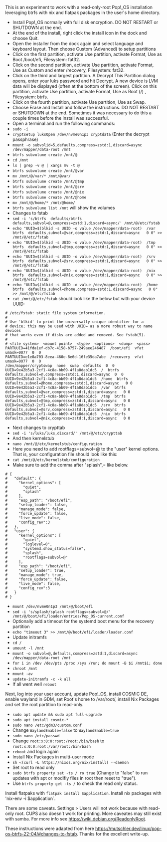 This is an experiment to work with a read-only-root Pop!_OS installation leveraging btrfs with nix and flatpak packages in the user's home directory.

- Install Pop!_OS normally with full disk encryption. DO NOT RESTART or SHUTDOWN at the end.
- At the end of the install, right click the install icon in the dock and choose Quit.
- Open the installer from the dock again and select language and keyboard layout. Then choose Custom (Advanced) to setup partitions
- Click on the first partition, activate Use partition, activate Format, Use as Boot /boot/efi, Filesystem: fat32.
- Click on the second partition, activate Use partition, activate Format, Use as Custom and enter /recovery, Filesystem: fat32.
- Click on the third and largest partition. A Decrypt This Partition dialog opens, enter your luks password and hit Decrypt. A new device is LVM data will be displayed (often at the bottom of the screen). Click on this partition, activate Use partition, activate Format, Use as Root (/) , Filesystem: btrfs.
- Click on the fourth partition, activate Use partition, Use as Swap.
- Choose Erase and Install and follow the instructions. DO NOT RESTART or SHUTDOWN at the end. Sometimes it was necessary to do this a couple times before the install was successful.
- Open a terminal and run the following commands:
- `sudo -i`
- `cryptsetup luksOpen /dev/nvme0n1p3 cryptdata` (Enter the decrypt passphrase)
- `mount -o subvolid=5,defaults,compress=zstd:1,discard=async /dev/mapper/data-root /mnt`
- `btrfs subvolume create /mnt/@`
- `cd /mnt`
- `ls | grep -v @ | xargs mv -t @`
- `btrfs subvolume create /mnt/@var`
- `mv /mnt/@/var/* /mnt/@var/`
- `btrfs subvolume create /mnt/@tmp`
- `btrfs subvolume create /mnt/@srv`
- `btrfs subvolume create /mnt/@nix`
- `btrfs subvolume create /mnt/@home`
- `mv /mnt/@/home/* /mnt/@home/`
- `btrfs subvolume list /mnt` will show the volumes
- Changes to fstab
- `sed -i 's/btrfs  defaults/btrfs  defaults,subvol=@,compress=zstd:1,discard=async/' /mnt/@/etc/fstab`
- `echo "UUID=$(blkid -s UUID -o value /dev/mapper/data-root)  /var  btrfs  defaults,subvol=@var,compress=zstd:1,discard=async   0 0" >> /mnt/@/etc/fstab`
- `echo "UUID=$(blkid -s UUID -o value /dev/mapper/data-root)  /tmp  btrfs  defaults,subvol=@tmp,compress=zstd:1,discard=async   0 0" >> /mnt/@/etc/fstab`
- `echo "UUID=$(blkid -s UUID -o value /dev/mapper/data-root)  /srv  btrfs  defaults,subvol=@srv,compress=zstd:1,discard=async   0 0" >> /mnt/@/etc/fstab`
- `echo "UUID=$(blkid -s UUID -o value /dev/mapper/data-root)  /nix  btrfs  defaults,subvol=@nix,compress=zstd:1,discard=async   0 0" >> /mnt/@/etc/fstab`
- `echo "UUID=$(blkid -s UUID -o value /dev/mapper/data-root)  /home  btrfs  defaults,subvol=@home,compress=zstd:1,discard=async   0 0" >> /mnt/@/etc/fstab`
- `cat /mnt/@/etc/fstab` should look like the below but with your device UUID:

```
# /etc/fstab: static file system information.
#
# Use 'blkid' to print the universally unique identifier for a
# device; this may be used with UUID= as a more robust way to name devices
# that works even if disks are added and removed. See fstab(5).
#
# <file system>  <mount point>  <type>  <options>  <dump>  <pass>
PARTUUID=41fda1ef-db7c-4158-b757-249aee246487  /boot/efi  vfat  umask=0077  0  0
PARTUUID=e1e0a703-8eea-460e-8e6d-16fe35da7abe  /recovery  vfat  umask=0077  0  0
/dev/mapper/cryptswap  none  swap  defaults  0  0
UUID=9e42b5a3-2cf1-4c8a-bb09-4f1a8dab1dc5  /  btrfs  defaults,subvol=@,compress=zstd:1,discard=async  0  0
UUID=9e42b5a3-2cf1-4c8a-bb09-4f1a8dab1dc5  /home  btrfs  defaults,subvol=@home,compress=zstd:1,discard=async   0 0
UUID=9e42b5a3-2cf1-4c8a-bb09-4f1a8dab1dc5  /var  btrfs  defaults,subvol=@var,compress=zstd:1,discard=async   0 0
UUID=9e42b5a3-2cf1-4c8a-bb09-4f1a8dab1dc5  /tmp  btrfs  defaults,subvol=@tmp,compress=zstd:1,discard=async   0 0
UUID=9e42b5a3-2cf1-4c8a-bb09-4f1a8dab1dc5  /srv  btrfs  defaults,subvol=@srv,compress=zstd:1,discard=async   0 0
UUID=9e42b5a3-2cf1-4c8a-bb09-4f1a8dab1dc5  /nix  btrfs  defaults,subvol=@nix,compress=zstd:1,discard=async   0 0
```

- Next changes to crypttab
- `sed -i 's/luks/luks,discard/' /mnt/@/etc/crypttab`
- And then kernelstub
- `nano /mnt/@/etc/kernelstub/configuration`
- Here you need to add rootflags=subvol=@ to the "user" kernel options. That is, your configuration file should look like this:
- `cat /mnt/@/etc/kernelstub/configuration`
- Make sure to add the comma after "splash",= like below.

```
# {
#   "default": {
#     "kernel_options": [
#       "quiet",
#       "splash"
#     ],
#     "esp_path": "/boot/efi",
#     "setup_loader": false,
#     "manage_mode": false,
#     "force_update": false,
#     "live_mode": false,
#     "config_rev":3
#   },
#   "user": {
#     "kernel_options": [
#       "quiet",
#       "loglevel=0",
#       "systemd.show_status=false",
#       "splash",
#       "rootflags=subvol=@"
#     ],
#     "esp_path": "/boot/efi",
#     "setup_loader": true,
#     "manage_mode": true,
#     "force_update": false,
#     "live_mode": false,
#     "config_rev":3
#   }
# }
```

- `mount /dev/nvme0n1p3 /mnt/@/boot/efi`
- `sed -i 's/splash/splash rootflags=subvol=@/' /mnt/@/boot/efi/loader/entries/Pop_OS-current.conf`
- Optionally add a timeout for the systemd boot menu for the recovery partition
- `echo "timeout 3" >> /mnt/@/boot/efi/loader/loader.conf`
- Update initramfs
- `cd /`
- `umount -l /mnt`
- `mount -o subvol=@,defaults,compress=zstd:1,discard=async /dev/mapper/data-root /mnt`
- `for i in /dev /dev/pts /proc /sys /run; do mount -B $i /mnt$i; done`
- `chroot /mnt`
- `mount -av`
- `update-initramfs -c -k all`
- If all went well `reboot`

Next, log into your user account, update Pop!_OS, install COSMIC DE, enable wayland in GDM, set Root's home to /var/root/, install Nix Packages and set the root partition to read-only.

- `sudo apt update && sudo apt full-upgrade`
- `sudo apt install cosmic-*`
- `sudo nano /etc/gdm3/custom.conf`
- Change `WaylandEnable=false` to `WaylandEnable=true`
- `sudo nano /etc/passwd`
- Change `root:x:0:0:root:/root:/bin/bash` to `root:x:0:0:root:/var/root:/bin/bash`
- `reboot` and login again
- Install Nix Packages in multi-user mode
- `sh <(curl -L https://nixos.org/nix/install) --daemon`
- Set root to read only
- `sudo btrfs property set -ts / ro true` (Change to "false" to run updates with apt or modifiy files in root then reset to "true").
- Use `btrfs property get -ts /` to check the read only status.

Install flatpaks with `flatpak install $application`. Install nix packages with 'nix-env -i $application`.

There are some caveats. Settings > Users will not work because with read-only root. CUPS also doesn't work for printing. More caveates may still exist with samba. For more info see https://wiki.debian.org/ReadonlyRoot.

These instructions were adapted from here https://mutschler.dev/linux/pop-os-btrfs-22-04/#changes-to-fstab. Thanks for the excellent write-up.
